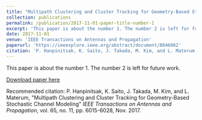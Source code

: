 ```yaml
---
title: "Multipath Clustering and Cluster Tracking for Geometry-Based Stochastic Channel Modeling"
collection: publications
permalink: /publication/2017-11-01-paper-title-number-1
excerpt: 'This paper is about the number 1. The number 2 is left for future work.'
date: 2017-11-01
venue: 'IEEE Transactions on Antennas and Propagation'
paperurl: 'https://ieeexplore.ieee.org/abstract/document/8046062'
citation: 'P. Hanpinitsak, K. Saito, J. Takada, M. Kim, and L. Materum, "Multipath Clustering and Cluster Tracking for Geometry-Based Stochastic Channel Modeling" <i>IEEE Transactions on Antennas and Propagation</i>, vol. 65, no. 11, pp. 6015-6028, Nov. 2017.'
---
```

This paper is about the number 1. The number 2 is left for future work.

[Download paper here](https://ieeexplore.ieee.org/abstract/document/8046062)

Recommended citation: P. Hanpinitsak, K. Saito, J. Takada, M. Kim, and L. Materum, "Multipath Clustering and Cluster Tracking for Geometry-Based Stochastic Channel Modeling" <i>IEEE Transactions on Antennas and Propagation</i>, vol. 65, no. 11, pp. 6015-6028, Nov. 2017.
